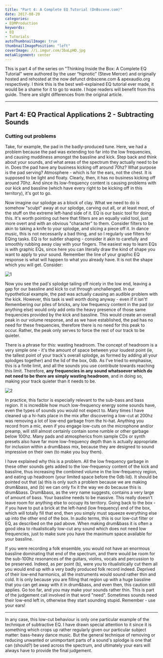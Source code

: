 ```yaml
---
title: "Part 4: A Complete EQ Tutorial (DnBscene.com)"
date: 2017-08-20
categories:
- EDMProduction
keywords:
- EQ
- Tutorials
autoThumbnailImage: true
thumbnailImagePosition: "left"
coverImage: //i.imgur.com/3baLpHD.jpg
metaAlignment: center
---
```

This is part 4 of the series on "Thinking Inside the Box: A Complete EQ Tutorial" were authored by the user “hipnotic”  (Steve Mercer) and originally hosted and rehosted at the now defunct dnbscene.com & apexaudio.org respectively. I think this is the best well-explained EQ tutorial ever made, it would be a shame for it to go to waste. I hope readers will benefit from this guide. There are slight differences from the original article.
<!--more-->

---
## Part 4: EQ Practical Applications 2 - Subtracting Sounds

### Cutting out problems

Take, for example, the pad in the badly-produced tune. Here, we had a problem because the pad was extending too far into the low frequencies, and causing muddiness amongst the bassline and kick. Step back and think about your sounds, and what areas of the spectrum they actually need to be in. Does the pad have any business kicking off around 70hz? What purpose is the pad serving? Atmosphere - which is for the ears, not the chest. It is supposed to be light and floaty. Clearly, then, it has no business kicking off around 70hz. And since its low-frequency content is causing problems with our kick and bassline (which have every right to be kicking off in this territory), it's got to go.

Now imagine our splodge as a block of clay. What we need to do is somehow "sculpt" away at our splodge, carving out all, or at least most, of the stuff on the extreme left-hand side of it. EQ is our basic tool for doing this. It's worth pointing out here that filters are an equally valid tool, just more overt and with an obvious "character" to them. Consider filters to be akin to taking a knife to your splodge, and slicing a piece off it. In dance music, this is not necessarily a bad thing, and so I regularly use filters for EQing tasks. EQ is for subtler shaping - consider it akin to carefully and smoothly rubbing away clay with your fingers. The easiest way to learn EQs is with graphic EQs, since here you can literally draw the kind of shape you want to apply to your sound. Remember the line of your graphic EQ response is what will happen to what you already have. It is not the shape which you will get. Consider:

![1](http://i.imgur.com/rTjzzuX.jpg)

Now you see the pad's splodge tailing off nicely in the low end, leaving a gap for our bassline and kick to cut through unchallenged. In our hypothetical example, the pad was actually causing an audible problem with the kick. However, this task is well worth doing anyway - even if it isn't! Remembering our piles of bricks, any low frequency content in the pad (or anything else) would only add onto the heavy presence of those same frequencies provided by the kick and bassline. This would create an overall peak in our volume response, and as we have established, the pad has no need for these frequencies, therefore there is no need for this peak to occur. Rather, the peak only serves to force the rest of our track to be quieter.

There is a phrase for this: wasting headroom. The concept of headroom is a very simple one - it's the amount of space between your loudest point (ie, the tallest point of your track's overall splodge, as formed by adding all your splodges together) and the lid of the box, 0db. As I've tried to emphasise, this is a finite limit, and all the sounds you use contribute towards reaching this limit. Therefore, **any frequencies in any sound whatsoever which do not need to be there are simply wasting headroom**, and in doing so, making your track quieter than it needs to be.

![2](http://i.imgur.com/6pjexSu.jpg)

In practice, this factor is especially relevant to the sub-bass and bass region. It is incredible how much low-frequency energy some sounds have, even the types of sounds you would not expect to. Many times I have cleaned up a hi-hats place in the mix after discovering a low-cut at 200hz was removing a lot of low-end garbage from the hi-hat. Anything you record from a mic, even if you engage low-cuts on the microphone and/or preamp, will still almost certainly contain some rumble or other garbage below 100hz. Many pads and atmospherics from sample CDs or synth presets also have far more low-frequency depth than is actually appropriate for inclusion within a drum&bass mix, because they are designed to sound impressive on their own (to make you buy them).

I have explained why this is a problem. All the low frequency garbage in these other sounds gets added to the low-frequency content of the kick and bassline, thus increasing the combined volume in the low-frequency region, and eating up headroom (your limited space before the 0db lid). It should be pointed out that (a) this is only such a problem because we are making drum&bass, and (b) we can only fix it the way we do because this is drum&bass. Drum&bass, as the very name suggests, contains a very large of amount of bass. Your bassline needs to be massive. This really doesn't leave room for anything else to occupy its territory. Going back to the box - if you have to put a brick at the left-hand (low frequency) end of the box, which will totally fill that end, then you simply must squeeze everything else up into the other end of the box. In audio terms, this is our low-cut filter or EQ, as described on the pad above. When making drum&bass it is often a good idea to ritualistically low-cut any sound which does not need low frequencies, just to make sure you have the maximum space available for your bassline.

If you were recording a folk ensemble, you would not have an enormous bassline dominating that end of the spectrum, and there would be room for the sub-100hz resonances of the guitars, violins, vocals and percussion to be preserved. Indeed, as per point (b), were you to ritualistically cut them all you would end up with a very badly produced folk record indeed. Deprived of their low-end harmonics, all the instruments would sound rather thin and cold. It is only because you are filling that region up with a huge bassline that you can get away with it in drum&bass, and even then, this caution still applies. Go too far, and you may make your sounds rather thin. This is part of the judgement call involved in that word "need". Sometimes sounds need their low-end left in, otherwise they start sounding stupid. Remember - use your ears!

---

In any case, this low-cut behaviour is only one particular example of the technique of subtractive EQ. I have drawn special attention to it since it is something which crops up rather regularly given our particular subject matter: bass-heavy dance music. But the general technique of removing or reducing unwanted or unimportant parts of a sound's splodge is one that can (should?) be used across the spectrum, and ultimately your ears will always have to provide the final judgement.